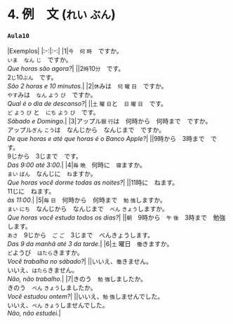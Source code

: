 # 4. 例　文 (`れい` `ぶん`)

### `Aula10`

|Exemplos|
|:-:|:-:|
|1|`今`　`何` `時`　ですか。<br>`いま`　`なん` `じ`　ですか。<br>_Que horas são agora?_|
||2`時`10`分`　です。<br>2`じ`10`ぶん`　です。<br>_São 2 horas e 10 minutos._|
|2|`休`みは　`何` `曜` `日`　ですか。<br>`やす`みは　`なん` `よう` `び`　ですか。<br>_Qual é o dia de descanso?_|
||`土` `曜` `日`と　`日` `曜` `日`　です。<br>`ど` `よう` `び` と　`にち` `よう` `び`　です。<br>_Sábado e Domingo._|
|3|アップル`銀` `行`は　何時から　何時まで　ですか。<br>アップル`ぎん` `こう`は　なんじから　なんじまで　ですか。<br>_De que horas e até que horas é o Banco Apple?_|
||9時から　3時まで　です。<br>9じから　3じまで　です。<br>_Das 9:00 até 3:00._|
|4|`毎` `晩`　何時に　`寝`ますか。<br>`まい` `ばん`　なんじに　`ね`ますか。<br>_Que horas você dorme todas as noites?_|
||11時に　ねます。<br>11じに　ねます。<br>_às 11:00._|
|5|`毎` `日`　何時から　何時まで　`勉` `強`しますか。<br>`まい` `にち`　なんじから　なんじまで　`べん` `きょう`しますか。<br>_Que horas você estuda todos os dias?_|
||`朝`　9時から　`午` `後`　3時まで　勉強します。<br>`あさ`　9じから　`ご` `ご`　3じまで　べんきょうします。<br>_Das 9 da manhã até 3 da tarde._|
|6|`土` 曜日　`働`きますか。<br>`ど`ようび　`はたら`きますか。<br>_Você trabalha no sábado?_|
||いいえ、`働`きません。<br>いいえ、`はたら`きません。<br>_Não, não trabalho._|
|7|きのう　`勉` `強`しましたか。<br>きのう　`べん` `きょう`しましたか。<br>_Você estudou ontem?_|
||いいえ、`勉` `強`しませんでした。<br>いいえ、`べん` `きょう`しませんでした。<br>_Não, não estudei._|
